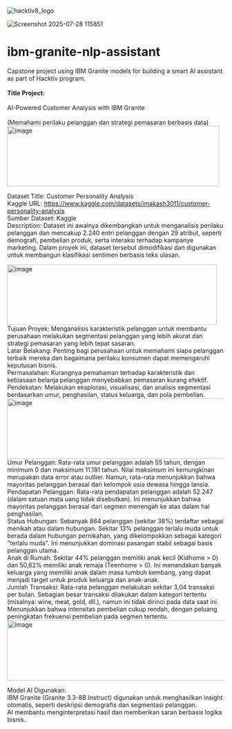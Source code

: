 
![hacktiv8_logo](https://github.com/user-attachments/assets/c6c79150-c4d8-4a58-81fd-4634aac3e99b)

![Screenshot 2025-07-28 115851](https://github.com/user-attachments/assets/e96adb87-31a1-480b-b5bc-0eb761b5f67e)

# ibm-granite-nlp-assistant
Capstone project using IBM Granite models for building a smart AI assistant as part of Hacktiv program.<br></br>
<b>Title Project:</b><br></br>
AI-Powered Customer Analysis with IBM Granite <br></br>
(Memahami perilaku pelanggan dan strategi pemasaran berbasis data)
<img width="491" height="140" alt="image" src="https://github.com/user-attachments/assets/f5b56ff3-0c7c-4ff1-81f7-508edb5a57f7" />

Dataset Title: Customer Personality Analysis<br>
Kaggle URL: https://www.kaggle.com/datasets/imakash3011/customer-personality-analysis
<br>
Sumber Dataset: Kaggle <br>
Description: Dataset ini awalnya dikembangkan untuk menganalisis perilaku pelanggan dan mencakup 2.240 entri pelanggan dengan 29 atribut, seperti demografi, pembelian produk, serta interaksi terhadap kampanye marketing. Dalam proyek ini, dataset tersebut dimodifikasi dan digunakan untuk membangun klasifikasi sentimen berbasis teks ulasan.

<img width="485" height="140" alt="image" src="https://github.com/user-attachments/assets/ac087a4d-eb20-4565-ad1e-3fab47ba290b" /><br>
Tujuan Proyek:  Menganalisis karakteristik pelanggan untuk membantu perusahaan melakukan segmentasi pelanggan yang lebih akurat dan strategi pemasaran yang lebih tepat sasaran.<br>
Latar Belakang: Penting bagi perusahaan untuk memahami siapa pelanggan terbaik mereka dan bagaimana perilaku konsumen dapat memengaruhi keputusan bisnis.<br>
Permasalahan: Kurangnya pemahaman terhadap karakteristik dan kebiasaan belanja pelanggan menyebabkan pemasaran kurang efektif.<br>
Pendekatan: Melakukan eksplorasi, visualisasi, dan analisis segmentasi berdasarkan umur, penghasilan, status keluarga, dan pola pembelian.<br>
<img width="515" height="140" alt="image" src="https://github.com/user-attachments/assets/4b429327-e7ec-45e6-a837-2d221080ccfa" />
<br>
Umur Pelanggan: Rata-rata umur pelanggan adalah 55 tahun, dengan minimum 0 dan maksimum 11.191 tahun. Nilai maksimum ini kemungkinan merupakan data error atau outlier. Namun, rata-rata menunjukkan bahwa mayoritas pelanggan berasal dari kelompok usia dewasa hingga lansia.<br>
Pendapatan Pelanggan: Rata-rata pendapatan pelanggan adalah 52.247 (dalam satuan mata uang tidak disebutkan). Ini menunjukkan bahwa mayoritas pelanggan berasal dari segmen menengah ke atas dalam hal penghasilan.<br>
Status Hubungan: Sebanyak 864 pelanggan (sekitar 38%) terdaftar sebagai menikah atau dalam hubungan. Sekitar 13% pelanggan terlalu muda untuk berada dalam hubungan pernikahan, yang dikelompokkan sebagai kategori "terlalu muda". Ini menunjukkan dominasi pasangan stabil sebagai basis pelanggan utama.<br>
Anak di Rumah: Sekitar 44% pelanggan memiliki anak kecil (Kidhome > 0) dan 50,62% memiliki anak remaja (Teenhome > 0). Ini menandakan banyak keluarga yang memiliki anak dalam masa tumbuh kembang, yang dapat menjadi target untuk produk keluarga dan anak-anak.<br>
Jumlah Transaksi: Rata-rata pelanggan melakukan sekitar 3,04 transaksi per bulan. Sebagian besar transaksi dilakukan dalam kategori tertentu (misalnya: wine, meat, gold, dll.), namun ini tidak dirinci pada data saat ini. Menunjukkan bahwa intensitas pembelian cukup rendah, dengan peluang peningkatan frekuensi pembelian pada segmen tertentu.<br>
<img width="627" height="140" alt="image" src="https://github.com/user-attachments/assets/a06eae9a-654d-4c01-82f4-2592e7e3f015" />

Model AI Digunakan:<br>
IBM Granite (Granite 3.3-8B Instruct) digunakan untuk menghasilkan insight otomatis, seperti deskripsi demografis dan segmentasi pelanggan.<br>
AI membantu menginterpretasi hasil dan memberikan saran berbasis logika bisnis.







